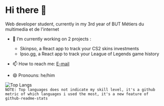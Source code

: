 # Hi there 👋  
  
Web developer student, currently in my 3rd year of BUT Métiers du multimedia et de l'internet  
  
- 🔭 I’m currently working on 2 projects :
    - Skinpso, a React app to track your CS2 skins investments  
    - Ipso.gg, a React app to track your League of Legends game history  
  
- 📫 How to reach me: [E-mail](mailto:felix.scherer@etu-umontpellier.fr)  
- 😄 Pronouns: he/him  
  
![Top Langs](https://github-readme-stats.vercel.app/api/top-langs/?username=felschrr&layout=compact&theme=dracula)  
`NOTE: Top languages does not indicate my skill level, it's a github metric of which languages i used the most, it's a new feature of github-readme-stats`  
<!--
**felschrr/felschrr** is a ✨ _special_ ✨ repository because its `README.md` (this file) appears on your GitHub profile.

Here are some ideas to get you started:

- 🔭 I’m currently working on ...
- 🌱 I’m currently learning ...
- 👯 I’m looking to collaborate on ...
- 🤔 I’m looking for help with ...
- 💬 Ask me about ...
- 📫 How to reach me: ...
- 😄 Pronouns: ...
- ⚡ Fun fact: ...
-->
